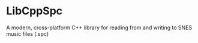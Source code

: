 # LibCppSpc
A modern, cross-platform C++ library for reading from and writing to SNES music files (.spc)

